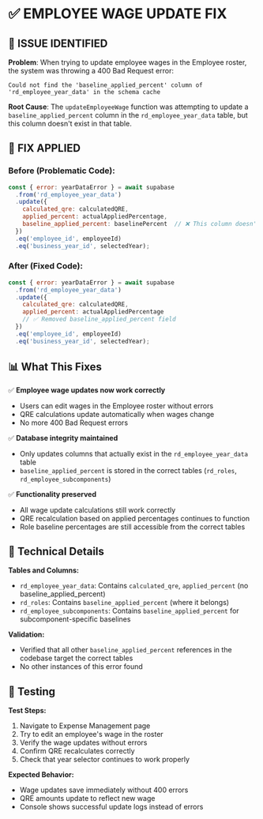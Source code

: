 # ✅ EMPLOYEE WAGE UPDATE FIX

## 🚨 **ISSUE IDENTIFIED**

**Problem**: When trying to update employee wages in the Employee roster, the system was throwing a 400 Bad Request error:

```
Could not find the 'baseline_applied_percent' column of 'rd_employee_year_data' in the schema cache
```

**Root Cause**: The `updateEmployeeWage` function was attempting to update a `baseline_applied_percent` column in the `rd_employee_year_data` table, but this column doesn't exist in that table.

## 🔧 **FIX APPLIED**

### **Before (Problematic Code):**
```javascript
const { error: yearDataError } = await supabase
  .from('rd_employee_year_data')
  .update({
    calculated_qre: calculatedQRE,
    applied_percent: actualAppliedPercentage,
    baseline_applied_percent: baselinePercent  // ❌ This column doesn't exist!
  })
  .eq('employee_id', employeeId)
  .eq('business_year_id', selectedYear);
```

### **After (Fixed Code):**
```javascript
const { error: yearDataError } = await supabase
  .from('rd_employee_year_data')
  .update({
    calculated_qre: calculatedQRE,
    applied_percent: actualAppliedPercentage
    // ✅ Removed baseline_applied_percent field
  })
  .eq('employee_id', employeeId)
  .eq('business_year_id', selectedYear);
```

## 📊 **What This Fixes**

✅ **Employee wage updates now work correctly**
- Users can edit wages in the Employee roster without errors
- QRE calculations update automatically when wages change
- No more 400 Bad Request errors

✅ **Database integrity maintained**
- Only updates columns that actually exist in the `rd_employee_year_data` table
- `baseline_applied_percent` is stored in the correct tables (`rd_roles`, `rd_employee_subcomponents`)

✅ **Functionality preserved**
- All wage update calculations still work correctly
- QRE recalculation based on applied percentages continues to function
- Role baseline percentages are still accessible from the correct tables

## 🎯 **Technical Details**

**Tables and Columns:**
- `rd_employee_year_data`: Contains `calculated_qre`, `applied_percent` (no baseline_applied_percent)
- `rd_roles`: Contains `baseline_applied_percent` (where it belongs)
- `rd_employee_subcomponents`: Contains `baseline_applied_percent` for subcomponent-specific baselines

**Validation:**
- Verified that all other `baseline_applied_percent` references in the codebase target the correct tables
- No other instances of this error found

## 🧪 **Testing**

**Test Steps:**
1. Navigate to Expense Management page
2. Try to edit an employee's wage in the roster
3. Verify the wage updates without errors
4. Confirm QRE recalculates correctly
5. Check that year selector continues to work properly

**Expected Behavior:**
- Wage updates save immediately without 400 errors
- QRE amounts update to reflect new wage
- Console shows successful update logs instead of errors 